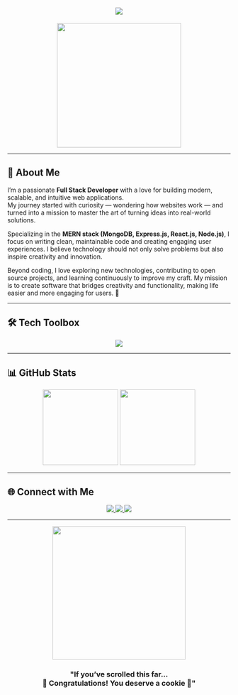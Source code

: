 

<!-- Modern + Creative Frontend Developer GitHub Profile README -->

<h1 align="center">
  <img src="https://readme-typing-svg.herokuapp.com?font=Fira+Code&size=30&duration=3000&pause=500&color=00C9A7&center=true&vCenter=true&width=800&lines=Hi+there👋;I'm+Rizuwan;Full+Stack+Developer;Turning+Ideas+into+Reality" />
</h1>

<p align="center">
  <img src="https://media.giphy.com/media/QTfX9Ejfra3ZmNxh6B/giphy.gif" width="280px" />
</p>

---

## 🎨 About Me  

I’m a passionate **Full Stack Developer** with a love for building modern, scalable, and intuitive web applications.  
My journey started with curiosity — wondering how websites work — and turned into a mission to master the art of turning ideas into real-world solutions.  

Specializing in the **MERN stack (MongoDB, Express.js, React.js, Node.js)**, I focus on writing clean, maintainable code and creating engaging user experiences. I believe technology should not only solve problems but also inspire creativity and innovation.  

Beyond coding, I love exploring new technologies, contributing to open source projects, and learning continuously to improve my craft. My mission is to create software that bridges creativity and functionality, making life easier and more engaging for users. 🚀  

---

## 🛠 Tech Toolbox  

<p align="center">
  <img src="https://skillicons.dev/icons?i=html,css,sass,js,ts,react,nextjs,nodejs,express,python,firebase,postman,mongodb,git,github,vscode,tailwind,figma,kubernetes,docker&theme=dark" />
</p>

---

## 📊 GitHub Stats  

<div align="center">
<img src="https://github-readme-stats.vercel.app/api? user=developerriz&show_icons=true&theme=tokyonight&hide_border=true" height="170px" />  
<img src="https://github-readme-streak-stats.herokuapp.com?user=YourUserName&theme=tokyonight&hide_border=true" height="170px" />  
</div>

---

## 🌐 Connect with Me  

<p align="center">
  <a href="https://linkedin.com/in/rizuwan-alom">
    <img src="https://img.shields.io/badge/LinkedIn-FF69B4?style=for-the-badge&logo=linkedin&logoColor=white" />
  </a>
  <a href="https://twitter.com/developerrizzz">
    <img src="https://img.shields.io/badge/Twitter-00C9A7?style=for-the-badge&logo=twitter&logoColor=white" />
  </a>
  <a href="mailto:rizwanalom31@gmail.com">
    <img src="https://img.shields.io/badge/Gmail-FFB400?style=for-the-badge&logo=gmail&logoColor=white" />
  </a>
</p>

---

<p align="center">
  <img src="https://media.giphy.com/media/ZVik7pBtu9dNS/giphy.gif" width="300px"/>
</p>

<h3 align="center">"If you’ve scrolled this far... <br>  
  👏 Congratulations! You deserve a cookie 🍪" </h3>

